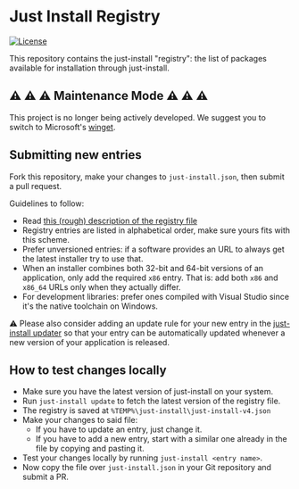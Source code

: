 # Just Install Registry

[![License](https://img.shields.io/badge/license-GPL%203.0-blue.svg?style=flat)](https://choosealicense.com/licenses/gpl-3.0/)

This repository contains the just-install "registry": the list of packages available for
installation through just-install.

## :warning: :warning: :warning: Maintenance Mode :warning: :warning: :warning:

This project is no longer being actively developed. We suggest you to switch to Microsoft's
[winget](https://github.com/microsoft/winget-cli).

## Submitting new entries

Fork this repository, make your changes to `just-install.json`, then submit a pull request.

Guidelines to follow:

* Read [this (rough) description of the registry file](docs/registry.md)
* Registry entries are listed in alphabetical order, make sure yours fits with this scheme.
* Prefer unversioned entries: if a software provides an URL to always get the latest installer try
  to use that.
* When an installer combines both 32-bit and 64-bit versions of an application, only add the
  required `x86` entry. That is: add both `x86` and `x86_64` URLs only when they actually differ.
* For development libraries: prefer ones compiled with Visual Studio since it's the native toolchain
  on Windows.

:warning: Please also consider adding an update rule for your new entry in the [just-install
updater](https://github.com/just-install/just-install-updater-go) so that your entry can be automatically
updated whenever a new version of your application is released.

## How to test changes locally

* Make sure you have the latest version of just-install on your system.
* Run `just-install update` to fetch the latest version of the registry file.
* The registry is saved at `%TEMP%\just-install\just-install-v4.json`
* Make your changes to said file:
  * If you have to update an entry, just change it.
  * If you have to add a new entry, start with a similar one already in the file by copying and
    pasting it.
* Test your changes locally by running `just-install <entry name>`.
* Now copy the file over `just-install.json` in your Git repository and submit a PR.
